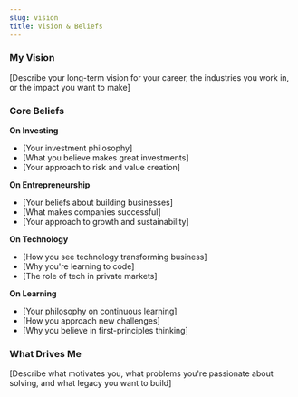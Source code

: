 ```yaml
---
slug: vision
title: Vision & Beliefs
---
```


### My Vision

[Describe your long-term vision for your career, the industries you work in, or the impact you want to make]

### Core Beliefs

**On Investing**
- [Your investment philosophy]
- [What you believe makes great investments]
- [Your approach to risk and value creation]

**On Entrepreneurship**
- [Your beliefs about building businesses]
- [What makes companies successful]
- [Your approach to growth and sustainability]

**On Technology**
- [How you see technology transforming business]
- [Why you're learning to code]
- [The role of tech in private markets]

**On Learning**
- [Your philosophy on continuous learning]
- [How you approach new challenges]
- [Why you believe in first-principles thinking]

### What Drives Me

[Describe what motivates you, what problems you're passionate about solving, and what legacy you want to build]
